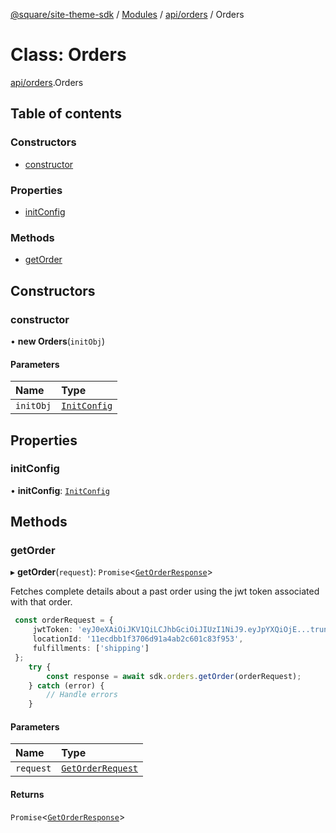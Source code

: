 [@square/site-theme-sdk](../GettingStarted.md) / [Modules](../modules.md) / [api/orders](../modules/api_orders.md) / Orders

# Class: Orders

[api/orders](../modules/api_orders.md).Orders

## Table of contents

### Constructors

- [constructor](api_orders.Orders.md#constructor)

### Properties

- [initConfig](api_orders.Orders.md#initconfig)

### Methods

- [getOrder](api_orders.Orders.md#getorder)

## Constructors

### constructor

• **new Orders**(`initObj`)

#### Parameters

| Name | Type |
| :------ | :------ |
| `initObj` | [`InitConfig`](../interfaces/index.InitConfig.md) |

## Properties

### initConfig

• **initConfig**: [`InitConfig`](../interfaces/index.InitConfig.md)

## Methods

### getOrder

▸ **getOrder**(`request`): `Promise`<[`GetOrderResponse`](../interfaces/types_api_orders.GetOrderResponse.md)\>

Fetches complete details about a past order using the jwt token associated with that order.

```ts
 const orderRequest = {
     jwtToken: 'eyJ0eXAiOiJKV1QiLCJhbGciOiJIUzI1NiJ9.eyJpYXQiOjE...truncated',
     locationId: '11ecdbb1f3706d91a4ab2c601c83f953',
     fulfillments: ['shipping']
 };
	try {
		const response = await sdk.orders.getOrder(orderRequest);
	} catch (error) {
		// Handle errors
	}
```

#### Parameters

| Name | Type |
| :------ | :------ |
| `request` | [`GetOrderRequest`](../interfaces/types_api_orders.GetOrderRequest.md) |

#### Returns

`Promise`<[`GetOrderResponse`](../interfaces/types_api_orders.GetOrderResponse.md)\>

